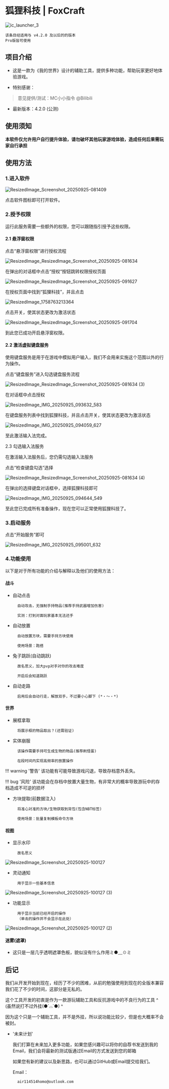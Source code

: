 # 狐狸科技 | FoxCraft

![ic_launcher_3](https://yundata.leid.top/src/img/Fox/ic_launcher_3.png)

	
	该条目经适用与 v4.2.0 及以后的的版本
    Pro版皆可使用



## 项目介绍

- 这是一款为《我的世界》设计的辅助工具，提供多种功能，帮助玩家更好地体验游戏。

- 特别感谢：

> 意见提供/测试：MC小小指令 @Bilibili

- 最新版本：4.2.0 (公测)

## 使用须知

**本软件仅允许用户自行提升体验，请勿破坏其他玩家游戏体验，造成任何后果需玩家自行承担**

## 使用方法

### 1.进入软件

![ResizedImage_Screenshot_20250925-081409](https://yundata.leid.top/src/img/Fox/ResizedImage_Screenshot_20250925-081409.png)

点击软件图标即可打开软件。

### 2.授予权限

运行此服务需要一些额外的权限，您可以跟随指引授予这些权限。

#### 2.1 悬浮窗权限

点击“悬浮窗权限”进行授权流程

![ResizedImage_ResizedImage_Screenshot_20250925-081634](https://yundata.leid.top/src/img/Fox/ResizedImage_ResizedImage_Screenshot_20250925-081634.png)

在弹出的对话框中点击“授权“按钮跳转权限授权页面

![ResizedImage_ResizedImage_Screenshot_20250925-091627](https://yundata.leid.top/src/img/Fox/ResizedImage_ResizedImage_Screenshot_20250925-091627.png)

在授权页面中找到“狐狸科技”，并且点击

![ResizedImage_1758763213364](_res/ResizedImage_1758763213364.png)

点击开关，使其状态更改为激活状态

![ResizedImage_ResizedImage_Screenshot_20250925-091704](https://yundata.leid.top/src/img/Fox/ResizedImage_ResizedImage_Screenshot_20250925-091704.png)

到此您已成功开启悬浮窗权限。

#### 2.2 激活虚拟键盘服务

使用键盘服务是用于在游戏中模拟用户输入，我们不会用来实施这个范围以外的行为操作。

点击“键盘服务”进入勾选键盘服务流程

![ResizedImage_ResizedImage_Screenshot_20250925-081634 (3)](https://yundata.leid.top/src/img/Fox/ResizedImage_ResizedImage_Screenshot_20250925-081634%20(3).png)

在对话框中点击授权

![ResizedImage_IMG_20250925_093632_583](https://yundata.leid.top/src/img/Fox/ResizedImage_IMG_20250925_093632_583.jpg)

在键盘服务列表中找到狐狸科技，并且点击开关，使其状态更改为激活状态

![ResizedImage_IMG_20250925_094059_627](https://yundata.leid.top/src/img/Fox/ResizedImage_IMG_20250925_094059_627.jpg)

至此激活输入法完成。

2.3 勾选输入法服务

在激活输入法服务后，您仍需勾选输入法服务

点击“检查键盘勾选”选择

![ResizedImage_ResizedImage_Screenshot_20250925-081634 (4)](https://yundata.leid.top/src/img/Fox/ResizedImage_ResizedImage_Screenshot_20250925-081634%20(4).png)

在弹出的选择键盘对话框中，选择狐狸科技即可

![ResizedImage_IMG_20250925_094644_549](https://yundata.leid.top/src/img/Fox/ResizedImage_IMG_20250925_094644_549.jpg)

至此您已完成所有准备操作，现在您可以正常使用狐狸科技了。

### 3.启动服务

点击“开始服务”即可

![ResizedImage_IMG_20250925_095001_632](https://yundata.leid.top/src/img/Fox/ResizedImage_IMG_20250925_095001_632.jpg)

### 4.功能使用

以下是对于所有功能的介绍与解释以及他们的使用方法：

#### 战斗

- 自动点击

        自动攻击，无强制手持物品(推荐手持武器增加伤害)

        实测：打到对面玩家基本无法还手
        



- 自动放置

        自动放置方块，需要手持方块使用

        使用场景：跑搭
        



- 兔子跳跃(自动跳跃)

        故名思义，加大pvp对手对你的攻击难度
        
        开启后会知道跳跃



- 自动走路

        启用后会自动行走，解放双手，不过要小心脚下 (*・～・*)
        



#### 世界

- 展框拿取

        将展示框的物品取出？(还需验证)



- 实体崩服

        该操作需要手持可生成生物的物品(推荐刷怪蛋)

        在段时间内实现高频率的放置操作
        
!!! warning '警告'
    该功能有可能导致游戏闪退，导致存档意外丢失。

!!! bug '风险'
    该功能会在存档中放置大量生物，有非常大的概率导致游玩中的存档造成不可逆的损坏


- 方块提取(前数据注入)

        将准心对准的方块/生物获取到背包(包含NBT标签)
        
		使用场景：批量复制模板命令方块



#### 视图
- 显示水印

        故名思义

 ![ResizedImage_Screenshot_20250925-100127](https://yundata.leid.top/src/img/Fox/ResizedImage_Screenshot_20250925-100127.png)
 

- 灵动通知

        用于显示一些基本信息

 ![ResizedImage_Screenshot_20250925-100127 (3)](https://yundata.leid.top/src/img/Fox/ResizedImage_Screenshot_20250925-100127%20(3).png)
 

- 功能显示

        用于显示当前已经开启的操作
        （单击的操作并不会显示在此处）

 ![ResizedImage_Screenshot_20250925-100127 (2)](https://yundata.leid.top/src/img/Fox/ResizedImage_Screenshot_20250925-100127%20(2).png)
 

#### 迷雾(遮罩)

- 这只是一层几乎透明遮罩色板，貌似没有什么作用ミ●﹏☉ミ


## 后记

我们从开发开始到现在，经历了不少的困难，从前的勉强使用到现在的全版本兼容我们花了不少的时间，这部分是无私的。

这个工具开发的初衷是作为一款游玩辅助工具和反抗游戏中的不良行为的工具 ^ (虽然说打不过外挂(●´⌓`●) ^ 

因为这个只是一个辅助工具，并不是外挂，所以说功能比较少，但是也大概率不会被封。


- '未来计划'
     
	我们打算在未来加入更多功能，如果您感兴趣可以将你的自荐书发送到我的Email，我们会将最新的测试版通过Email的方式发送到您的邮箱

	如果您有新的建议以及新思路，也可以通过GitHub或Email提交给我们。
	
	Email：
	
		air114514homo@outlook.com
        